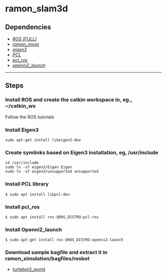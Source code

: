 # ramon_slam3d

Dependencies
------------
* [*ROS (FULL)*](http://wiki.ros.org/ROS/Installation)
* [*ramon_msgs*](https://gitlab.frba.utn.edu.ar/utnbadrone/utnbadrone)
* [*eigen3*](http://eigen.tuxfamily.org/index.php?title=Main_Page)
* [*PCL*](https://pointclouds.org/)
* [*pcl_ros*](http://wiki.ros.org/pcl_ros)
* [*openni2_launch*](http://wiki.ros.org/openni2_launch)

--------------
## Steps

### Install ROS and create the catkin workspace in, eg., ~/catkin_ws
Follow the ROS tutorials

### Install Eigen3 
    sudo apt-get install libeigen3-dev

### Create symlinks based on Eigen3 installation, eg, /usr/include
    cd /usr/include
    sudo ln -sf eigen3/Eigen Eigen
    sudo ln -sf eigen3/unsupported unsupported
    
### Install PCL library
    $ sudo apt install libpcl-dev

### Install pcl_ros
    $ sudo apt install ros-$ROS_DISTRO-pcl-ros

### Install Openni2_launch
    $ sudo apt-get install ros-$ROS_DISTRO-openni2-launch 

### Download sample bagfile and extract it in ramon_simulation/bagfiles/rosbot
* [turtebot3_world](https://drive.google.com/file/d/1g-gjRaW8C2rkBwlpe2pA-rbfG6eYGbCE/view?usp=sharing)